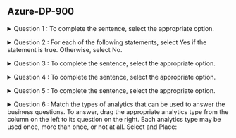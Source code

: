 ## Azure-DP-900

<details>
<summary>Question 1 : To complete the sentence, select the appropriate option.</summary><br><b>

  - Question 1 ? 👉🏽
   ![Question 1](/azure/azure-DP-900/images/1Q.PNG)
   
   - Answer 1 ? 👉🏽
   ![Answer 1](/azure/azure-DP-900/images/1A.PNG)

  - Reference : https://demand-planning.com/2020/01/20/the-differences-between-descriptive-diagnostic-predictive-cognitive-analytics/

</b></details>

<details>
<summary>Question 2 : For each of the following statements, select Yes if the statement is true. Otherwise, select No.</summary><br><b>

  - Question 2 ? 👉🏽
   ![Question 2](/azure/azure-DP-900/images/2Q.PNG)
   
   - Answer 2 ? 👉🏽
   ![Answer 2](/azure/azure-DP-900/images/2A.PNG)

  - Reference : 
  https://www.sqlshack.com/what-is-database-normalization-in-sql-server/

</b></details>

<details>
<summary>Question 3 : To complete the sentence, select the appropriate option.</summary><br><b>

  - Question 3 ? 👉🏽
   ![Question 3](/azure/azure-DP-900/images/3Q.PNG)
   
   - Answer 3 ? 👉🏽
   ![Answer 3](/azure/azure-DP-900/images/3A.PNG)

  - Reference : 
  https://docs.microsoft.com/en-us/azure/architecture/data-guide/relational-data/etl

</b></details>

<details>
<summary>Question 4 : To complete the sentence, select the appropriate option.</summary><br><b>

  - Question 4 ? 👉🏽
   ![Question 4](/azure/azure-DP-900/images/4Q.PNG)
   
   - Answer 4 ? 👉🏽
   ![Answer 4](/azure/azure-DP-900/images/4A.PNG)

  - Reference : https://www.bmc.com/blogs/what-is-batch-processing-batch-processing-explained/

</b></details>

<details>
<summary>Question 5 : To complete the sentence, select the appropriate option.</summary><br><b>

  - Question 5 ? 👉🏽
   ![Question 5](/azure/azure-DP-900/images/5Q.PNG)
   
   - Answer 5 ? 👉🏽
   ![Answer 5](/azure/azure-DP-900/images/5A.PNG)

  - Reference : https://azure.microsoft.com/en-us/services/cognitive-services/speech-services/

</b></details>

<details>
<summary>Question 6 : Match the types of analytics that can be used to answer the business questions.
To answer, drag the appropriate analytics type from the column on the left to its question on the right. Each analytics type may be used once, more than once, or not at all.
Select and Place:</summary><br><b>

  - Question 6 ? 👇🏻
   ![Question 6](/azure/azure-DP-900/images/6Q.PNG)
   
   - Answer 6 ? 👉🏽
   ![Answer 6](/azure/azure-DP-900/images/6A.PNG)

  - Reference : https://demand-planning.com/2020/01/20/the-differences-between-descriptive-diagnostic-predictive-cognitive-analytics/ https://azure.microsoft.com/en-us/blog/answering-whats-happening-whys-happening-and-what-will-happen-with-iot-analytics/

</b></details>